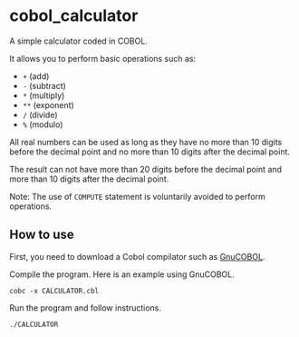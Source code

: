 # cobol_calculator

A simple calculator coded in COBOL.

It allows you to perform basic operations such as:
- `+` (add)
- `-` (subtract)
- `*` (multiply)
- `**` (exponent)
- `/` (divide)
- `%` (modulo)

All real numbers can be used as long as they have no more than 10 digits before the decimal point and no more than 10 digits after the decimal point.

The result can not have more than 20 digits before the decimal point and more than 10 digits after the decimal point.

Note: The use of `COMPUTE` statement is voluntarily avoided to perform operations.

## How to use

First, you need to download a Cobol compilator such as [GnuCOBOL](https://gnucobol.sourceforge.io/).

Compile the program. Here is an example using GnuCOBOL.
```
cobc -x CALCULATOR.cbl
```
Run the program and follow instructions.
```
./CALCULATOR
```
